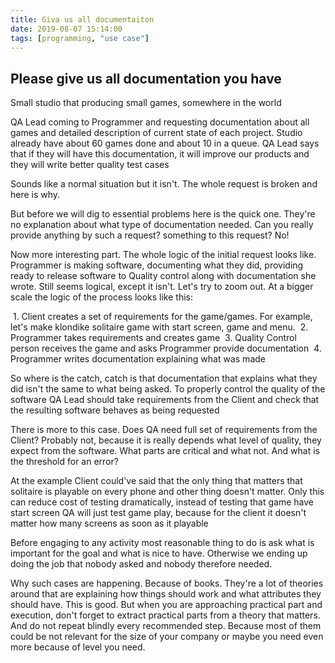 ```yaml
---
title: Giva us all documentaiton 
date: 2019-08-07 15:14:00
tags: [programming, "use case"]
---
```


## Please give us all documentation you have

Small studio that producing small games, somewhere in the world

QA Lead coming to Programmer and requesting documentation about all games and detailed description of current state of
each project.
Studio already have about 60 games done and about 10 in a queue.
QA Lead says that if they will have this documentation, it will improve our products and they will write better quality test cases

Sounds like a normal situation but it isn't. The whole request is broken and here is why.

But before we will dig to essential problems here is the quick one. They're no explanation about what type of documentation needed. Can you really provide anything by such a request?
something to this request? No!

Now more interesting part. The whole logic of the initial request looks like. Programmer is making software, documenting what they did, providing ready to release software to Quality control
along with documentation she wrote.
Still seems logical, except it isn't. Let's try to zoom out. At a bigger scale the logic of the process looks like this:

 1. Client creates a set of requirements for the game/games. For example, let's make klondike solitaire game with start screen, game and menu.
 2. Programmer takes requirements and creates game
 3. Quality Control person receives the game and asks Programmer provide documentation
 4. Programmer writes documentation explaining what was made

So where is the catch, catch is that documentation that explains what they did isn't the same to what being asked. To properly control the quality of the software
QA Lead should take requirements from the Client and check that the resulting software behaves as being requested

There is more to this case. Does QA need full set of requirements from the Client? Probably not, because it is really depends what level of quality, they expect from the software.
What parts are critical and what not. And what is the threshold for an error?

At the example Client could've said that the only thing that matters that solitaire is playable on every phone and other thing doesn't matter. Only this can reduce cost of testing
dramatically, instead of testing that game have start screen QA will just test game play, because for the client it doesn't matter how many screens as soon as it playable

Before engaging to any activity most reasonable thing to do is ask what is important for the goal and what is nice to have. Otherwise we ending up doing the job that nobody asked and nobody therefore needed.

Why such cases are happening. Because of books. They're a lot of theories around that are explaining how things should work and what attributes they should have. This is good. But when you are approaching practical part and execution, don't forget to extract practical parts from a theory that matters. And do not repeat blindly every recommended step. Because most of them could be not relevant for the size of your company or maybe you need even more because of level you need.
